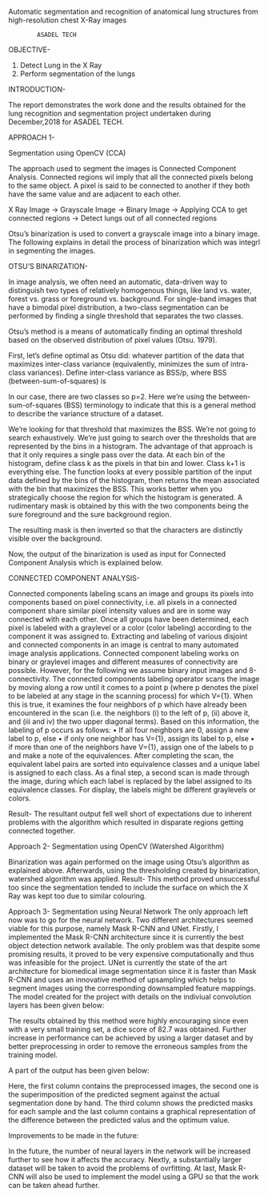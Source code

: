 Automatic segmentation and recognition of anatomical lung
			structures from high-resolution chest X-Ray images

			ASADEL TECH


OBJECTIVE- 

1. Detect Lung in the X Ray
2. Perform segmentation of the lungs

INTRODUCTION-

The report demonstrates the work done and the results obtained for the lung recognition and segmentation project undertaken during December,2018 for ASADEL TECH.

APPROACH 1-

Segmentation using OpenCV (CCA)

The approach used to segment the images is Connected Component Analysis. Connected regions wil imply that all the connected pixels belong
to the same object. A pixel is said to be connected to another if they both have the same value and are adjacent to each other.

X Ray Image -> Grayscale Image -> Binary Image -> Applying CCA to get connected regions -> Detect lungs out of all connected regions


Otsu’s binarization is used to convert a grayscale image into a binary image. 
The following explains in detail the process of binarization which was integrl in segmenting the images.

OTSU’S BINARIZATION-

In image analysis, we often need an automatic, data-driven way to distinguish two types of relatively homogenous things, like land vs. water, forest vs. grass or foreground vs. background. For single-band images that have a bimodal pixel distribution, a two-class segmentation can be performed by finding a single threshold that separates the two classes.

Otsu’s method is a means of automatically finding an optimal threshold based on the observed distribution of pixel values (Otsu. 1979).

First, let’s define optimal as Otsu did: whatever partition of the data that maximizes inter-class variance (equivalently, minimizes the sum of intra-class variances). Define inter-class variance as BSS/p, where BSS (between-sum-of-squares) is







In our case, there are two classes so p=2. Here we’re using the between-sum-of-squares (BSS) terminology to indicate that this is a general method to describe the variance structure of a dataset.

We’re looking for that threshold that maximizes the BSS.
We’re not going to search exhaustively. We’re just going to search over the thresholds that are represented by the bins in a histogram. The advantage of that approach is that it only requires a single pass over the data. At each bin of the histogram, define class k as the pixels in that bin and lower. Class k+1 is everything else. 
The function looks at every possible partition of the input data defined by the bins of the histogram, then returns the mean associated with the bin that maximizes the BSS. This works better when you strategically choose the region for which the histogram is generated. A rudimentary mask is obtained by this with the two components being the sure foreground and the sure background region. 

The resulting mask is then inverted so that the characters are distinctly visible over the background.

Now, the output of the  binarization is used as input for Connected Component Analysis which is explained below.

CONNECTED COMPONENT ANALYSIS-

Connected components labeling scans an image and groups its pixels into components based on pixel connectivity, i.e. all pixels in a connected component share similar pixel intensity values and are in some way connected with each other. Once all groups have been determined, each pixel is labeled with a graylevel or a color (color labeling) according to the component it was assigned to. 
Extracting and labeling of various disjoint and connected components in an image is central to many automated image analysis applications. 
Connected component labeling works on binary or graylevel images and different measures of connectivity are possible. However, for the following we assume binary input images and 8-connectivity. The connected components labeling operator scans the image by moving along a row until it comes to a point p (where p denotes the pixel to be labeled at any stage in the scanning process) for which V={1}. When this is true, it examines the four neighbors of p which have already been encountered in the scan (i.e. the neighbors (i) to the left of p, (ii) above it, and (iii and iv) the two upper diagonal terms). Based on this information, the labeling of p occurs as follows: 
    • If all four neighbors are 0, assign a new label to p, else 
    • if only one neighbor has V={1}, assign its label to p, else 
    • if more than one of the neighbors have V={1}, assign one of the labels to p and make a note of the equivalences. 
After completing the scan, the equivalent label pairs are sorted into equivalence classes and a unique label is assigned to each class. As a final step, a second scan is made through the image, during which each label is replaced by the label assigned to its equivalence classes. For display, the labels might be different graylevels or colors. 

Result- The resultant output fell well short of expectations due to inherent problems with the algorithm which resulted in disparate regions getting connected together.

Approach 2-
Segmentation using OpenCV (Watershed Algorithm)

Binarization was again performed on the image using Otsu’s algorithm as explained above.
Afterwards, using the thresholding created by binarization, watershed algorithm was applied.
Result- This method proved unsuccessful too since the segmentation tended to include the surface on which the X Ray was kept too due to similar colouring.

Approach 3-
Segmentation using Neural Network 
The only approach left now was to go for the neural network.
Two different architectures seemed viable for this purpose, namely Mask R-CNN and UNet.
Firstly, I implemented the Mask R-CNN architecture since it is currently the best object detection network available. The only problem was that despite some promising results, it proved to be very expensive computationally and thus was infeasible for the project.
UNet is currently the state of the art architecture for biomedical image segmentation since it is faster than Mask R-CNN and uses an innovative method of upsampling which helps to segment images using the corresponding downsampled feature mappings.  The model created for the project with details on the indiviual convolution layers has been given below:
 
The results obtained by this method were highly encouraging since even with a very small training set, a dice score of 82.7 was obtained. Further increase in performance can be achieved by using a larger dataset and by better preprocessing in order to remove the erroneous samples from the training model.

A part of the output has been given below:

Here, the first column contains the preprocessed images, the second one is the superimposition of the predicted segment against the actual segmentation done by hand. The third column shows the predicted masks for each sample and the last column contains a graphical representation of the difference between the predicted valus and the optimum value.

Improvements to be made in the future:
 
In the future, the number of neural layers in the network will be increased further to see how it affects the accuracy. Nextly, a substantially larger dataset will be taken to avoid the problems of ovrfitting. At last, Mask R-CNN will also be used to implement the model using a GPU so that the work can be taken ahead further.
